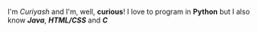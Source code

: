 I'm _Curiyash_ and I'm, well, **curious**! I love to program in **Python** but I also know _**Java**_, **_HTML/CSS_** and **_C_**
